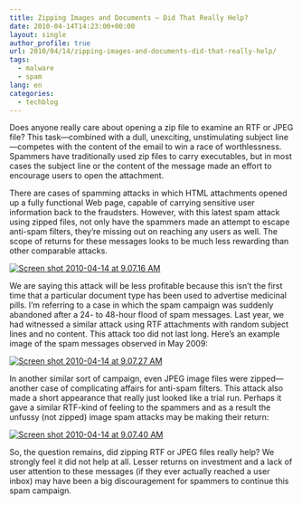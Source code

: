 ```yaml
---
title: Zipping Images and Documents – Did That Really Help?
date: 2010-04-14T14:23:00+00:00
layout: single
author_profile: true
url: 2010/04/14/zipping-images-and-documents-did-that-really-help/
tags:
  - malware
  - spam
lang: en
categories: 
  - techblog
---
```

Does anyone really care about opening a zip file to examine an RTF or JPEG file? This task—combined with a dull, unexciting, unstimulating subject line—competes with the content of the email to win a race of worthlessness. Spammers have traditionally used zip files to carry executables, but in most cases the subject line or the content of the message made an effort to encourage users to open the attachment. 

There are cases of spamming attacks in which HTML attachments opened up a fully functional Web page, capable of carrying sensitive user information back to the fraudsters. However, with this latest spam attack using zipped files, not only have the spammers made an attempt to escape anti-spam filters, they’re missing out on reaching any users as well. The scope of returns for these messages looks to be much less rewarding than other comparable attacks. 

[![Screen shot 2010-04-14 at 9.07.16 AM](http://lh4.ggpht.com/_vaUVXcmC3OI/S8XIjGN2yUI/AAAAAAAAB7A/Wq2GfXMFIf4/Screen%20shot%202010-04-14%20at%209.07.16%20AM_thumb%5B2%5D.png?imgmax=800 "Screen shot 2010-04-14 at 9.07.16 AM")](http://lh3.ggpht.com/_vaUVXcmC3OI/S8XIfcAg_dI/AAAAAAAAB68/fO-MthrldtQ/s1600-h/Screen%20shot%202010-04-14%20at%209.07.16%20AM%5B4%5D.png)  

We are saying this attack will be less profitable because this isn’t the first time that a particular document type has been used to advertise medicinal pills. I’m referring to a case in which the spam campaign was suddenly abandoned after a 24- to 48-hour flood of spam messages. Last year, we had witnessed a similar attack using RTF attachments with random subject lines and no content. This attack too did not last long. Here’s an example image of the spam messages observed in May 2009: 

[![Screen shot 2010-04-14 at 9.07.27 AM](http://lh5.ggpht.com/_vaUVXcmC3OI/S8XIoVwW9dI/AAAAAAAAB7I/IDrExvEZmUs/Screen%20shot%202010-04-14%20at%209.07.27%20AM_thumb%5B2%5D.png?imgmax=800 "Screen shot 2010-04-14 at 9.07.27 AM")](http://lh4.ggpht.com/_vaUVXcmC3OI/S8XIlpLgGjI/AAAAAAAAB7E/EqTtG5GQdhA/s1600-h/Screen%20shot%202010-04-14%20at%209.07.27%20AM%5B4%5D.png) 

In another similar sort of campaign, even JPEG image files were zipped—another case of complicating affairs for anti-spam filters. This attack also made a short appearance that really just looked like a trial run. Perhaps it gave a similar RTF-kind of feeling to the spammers and as a result the unfussy (not zipped) image spam attacks may be making their return:

[![Screen shot 2010-04-14 at 9.07.40 AM](http://lh3.ggpht.com/_vaUVXcmC3OI/S8XI0vnHWZI/AAAAAAAAB7Q/DNq7pdWz8KQ/Screen%20shot%202010-04-14%20at%209.07.40%20AM_thumb%5B2%5D.png?imgmax=800 "Screen shot 2010-04-14 at 9.07.40 AM")](http://lh4.ggpht.com/_vaUVXcmC3OI/S8XIuSfVvBI/AAAAAAAAB7M/m3SCf-TEXVA/s1600-h/Screen%20shot%202010-04-14%20at%209.07.40%20AM%5B4%5D.png) 

So, the question remains, did zipping RTF or JPEG files really help? We strongly feel it did not help at all. Lesser returns on investment and a lack of user attention to these messages (if they ever actually reached a user inbox) may have been a big discouragement for spammers to continue this spam campaign.